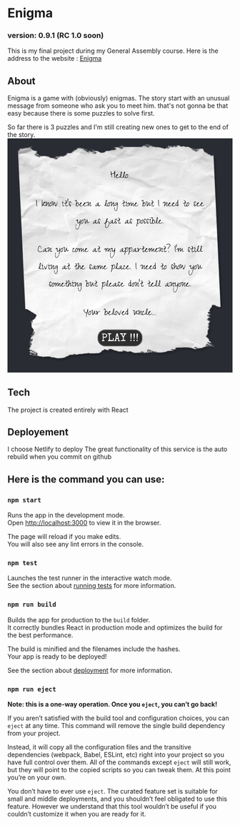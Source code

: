# Enigma
### version: 0.9.1 (RC 1.0 soon)

This is my final project during my General Assembly course.
Here is the address to the website : [Enigma](https://enigma-ga.netlify.app/)

## About

Enigma is a game with (obviously) enigmas.
The story start with an unusual message from someone who ask you to meet him.
that's not gonna be that easy because there is some puzzles to solve first.

So far there is 3 puzzles and I'm still creating new ones to get to the end of the story.
![](example.png)
## Tech

The project is created entirely with React

## Deployement

I choose Netlify to deploy
The great functionality of this service is the auto rebuild when you commit on github

## Here is the command you can use:

### `npm start`

Runs the app in the development mode.\
Open [http://localhost:3000](http://localhost:3000) to view it in the browser.

The page will reload if you make edits.\
You will also see any lint errors in the console.

### `npm test`

Launches the test runner in the interactive watch mode.\
See the section about [running tests](https://facebook.github.io/create-react-app/docs/running-tests) for more information.

### `npm run build`

Builds the app for production to the `build` folder.\
It correctly bundles React in production mode and optimizes the build for the best performance.

The build is minified and the filenames include the hashes.\
Your app is ready to be deployed!

See the section about [deployment](https://facebook.github.io/create-react-app/docs/deployment) for more information.

### `npm run eject`

**Note: this is a one-way operation. Once you `eject`, you can’t go back!**

If you aren’t satisfied with the build tool and configuration choices, you can `eject` at any time. This command will remove the single build dependency from your project.

Instead, it will copy all the configuration files and the transitive dependencies (webpack, Babel, ESLint, etc) right into your project so you have full control over them. All of the commands except `eject` will still work, but they will point to the copied scripts so you can tweak them. At this point you’re on your own.

You don’t have to ever use `eject`. The curated feature set is suitable for small and middle deployments, and you shouldn’t feel obligated to use this feature. However we understand that this tool wouldn’t be useful if you couldn’t customize it when you are ready for it.
